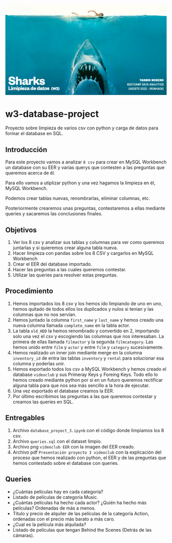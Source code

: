 ![portada](https://github.com/YasminMoreno/Proyecto-Sharks-Attacks_clean/blob/main/imagenes/portada.png)

# w3-database-project

Proyecto sobre limpieza de varios csv con python y carga de datos para formar el database en SQL.

## Introducción

Para este proyecto vamos a analizar `8 csv` para crear en MySQL Workbench un database con su EER y varias querys que contesten a las preguntas que queremos acerca de él. 

Para ello vamos a utiplizar python y una vez hagamos la limpieza en él, MySQL Workbench.

Podemos crear tablas nuevas, renombrarlas, eliminar columnas, etc. 

Posteriormente crearemos unas preguntas, contestaremos a ellas mediante queries y sacaremos las conclusiones finales.
 
 
## Objetivos

1. Ver los 8 csv y analizar sus tablas y columnas para ver como queremos juntarlas y si quieremos crear alguna tabla nueva.
2. Hacer limpieza con pandas sobre los 8 CSV y cargarlos en MySQL Workbench
3. Crear el EER del database importado.
4. Hacer las preguntas a las cuales queremos contestar.
5. Utilizar las queries para resolver estas preguntas.


## Procedimiento

1. Hemos importados los 8 csv y los hemos ido limpiando de uno en uno, hemos quitado de todos ellos los duplicados y nulos si tenían y las columnas que no nos servían.
2. Hemos juntado la columna `first_name` y `last_name` y hemos creado una nueva columna llamada `complete_name` en la tabla actor.
3. La tabla `old_HDD` la hemos renombrado y convertido en 2, importando solo una vez el csv y escogiendo las columnas que nos interesaban. La primera de ellas llamada `filmactor` y la segunda `filmcategory`. Las hemos unido entre `film` y `actor` y entre `film` y `category` sucesivamente.
4. Hemos realizado un inner join mediante merge en la columna `inventory_id` de entra las tablas `inventory` y `rental` para solucionar esa columna y poderlas unir.
6. Hemos exportado todos los csv a MySQL Workbench y hemos creado el database `videoclub` y sus Primeray Keys y Foreing Keys. Todo ello lo hemos creado mediante python por si en un futuro queremos rectificar alguna tabla para que nos sea más sencillo a la hora de ejecutar.
7. Una vez exportado el database creamos la EER.
8. Por último escribimos las preguntas a las que queremos contestar y creamos las queries en SQL.



## Entregables

1. Archivo `database_proyect_3.ipynb` con el código donde limpiamos los 8 csv. 
2. Archivo `queries.sql` con el dataset limpio.
3. Archivo png `videoclub EER` con la imagen del EER creado.
4. Archivo pdf `Presentación proyecto 3 videoclub` con la explicación del proceso que hemos realizado con python, el EER y de las preguntas que hemos contestado sobre el database con queries.


## Queries

- ¿Cuántas películas hay en cada categoría? 
- Listado de películas de categoría Music.
- ¿Cuántas películas ha hecho cada actor? ¿Quién ha hecho más películas? Ordenadas de más a menos. 
- Título y precio de alquiler de las películas de la categoría Action, ordenadas con el precio más barato a más caro.
- ¿Cual es la película más alquilada?
- Listado de películas que tengan Behind the Scenes (Detrás de las cámaras).
